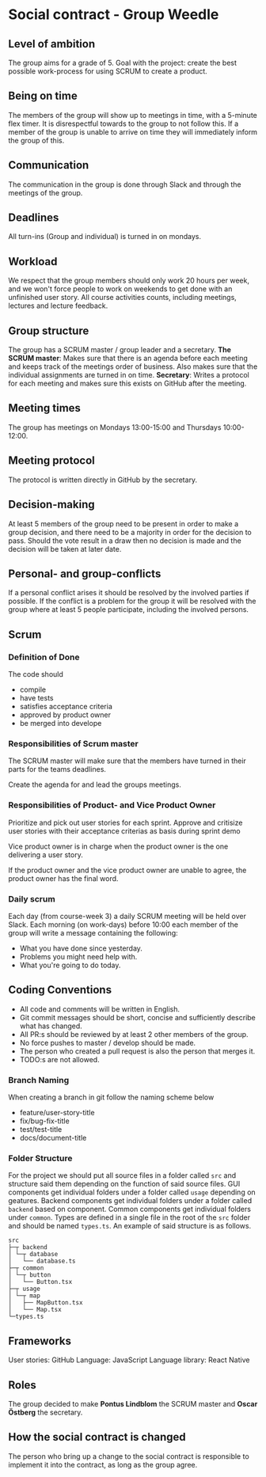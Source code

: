 # Social contract - Group Weedle

## Level of ambition

The group aims for a grade of 5.
Goal with the project: create the best possible work-process for using SCRUM to create a product.

## Being on time

The members of the group will show up to meetings in time, with a 5-minute flex timer. It is disrespectful towards to the group to not follow this. If a member of the group is unable to arrive on time they will immediately inform the group of this.

## Communication

The communication in the group is done through Slack and through the meetings of the group.

## Deadlines

All turn-ins (Group and individual) is turned in on mondays.

## Workload

We respect that the group members should only work 20 hours per week, and we won't
force people to work on weekends to get done with an unfinished user story. All course
activities counts, including meetings, lectures and lecture feedback.

## Group structure

The group has a SCRUM master / group leader and a secretary.
**The SCRUM master**: Makes sure that there is an agenda before each meeting and keeps track of the meetings order of business. Also makes sure that the individual assignments are turned in on time.
**Secretary**: Writes a protocol for each meeting and makes sure this exists on GitHub after the meeting.

## Meeting times

The group has meetings on Mondays 13:00-15:00 and Thursdays 10:00-12:00.

## Meeting protocol

The protocol is written directly in GitHub by the secretary.

## Decision-making

At least 5 members of the group need to be present in order to make a group decision, and there need to be a majority in order for the decision to pass. Should the vote result in a draw then no decision is made and the decision will be taken at later date.

## Personal- and group-conflicts

If a personal conflict arises it should be resolved by the involved parties if possible. If the conflict is a problem for the group it will be resolved with the group where at least 5 people participate, including the involved persons.

## Scrum

### Definition of Done

The code should

- compile
- have tests
- satisfies acceptance criteria
- approved by product owner
- be merged into develope

### Responsibilities of Scrum master

The SCRUM master will make sure that the members have turned in their parts for the teams deadlines.

Create the agenda for and lead the groups meetings.

### Responsibilities of Product- and Vice Product Owner

Prioritize and pick out user stories for each sprint. Approve and critisize user stories with their acceptance criterias as basis during sprint demo

Vice product owner is in charge when the product owner is the one delivering a user story.

If the product owner and the vice product owner are unable to agree, the product owner has the final word.

### Daily scrum

Each day (from course-week 3) a daily SCRUM meeting will be held over Slack. Each morning (on work-days) before 10:00 each member of the group will write a message containing the following:

- What you have done since yesterday.
- Problems you might need help with.
- What you're going to do today.

## Coding Conventions

- All code and comments will be written in English.
- Git commit messages should be short, concise and sufficiently describe what has changed.
- All PR:s should be reviewed by at least 2 other members of the group.
- No force pushes to master / develop should be made.
- The person who created a pull request is also the person that merges it.
- TODO:s are not allowed.

### Branch Naming

When creating a branch in git follow the naming scheme below

- feature/user-story-title
- fix/bug-fix-title
- test/test-title
- docs/document-title

### Folder Structure

For the project we should put all source files in a folder called ``src`` and structure said them depending on the function of said source files. GUI components get individual folders under a folder called ``usage`` depending on geatures. Backend components get individual folders under a folder called ``backend`` based on component. Common
components get individual folders under ``common``. Types are defined in a single file in the root of the ``src`` folder and should be named ``types.ts``. An example of said structure is as follows.

```Filesystem
src
├─┬ backend
│ └─┬ database
│   └── database.ts
├─┬ common
│ └─┬ button
│   └── Button.tsx
├─┬ usage
│ └─┬ map
│   ├── MapButton.tsx
│   └── Map.tsx
└─types.ts
```

## Frameworks

User stories: GitHub
Language: JavaScript
Language library: React Native

## Roles

The group decided to make **Pontus Lindblom** the SCRUM master and **Oscar Östberg** the secretary.

## How the social contract is changed

The person who bring up a change to the social contract is responsible to implement it into the contract, as long as the group agree.

